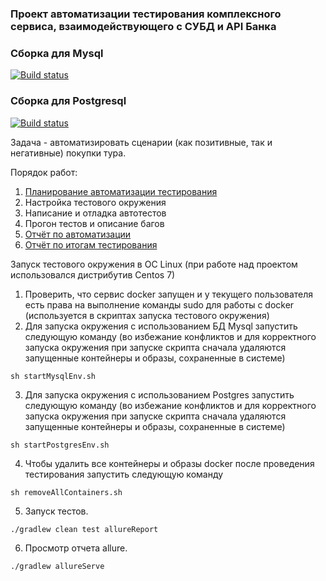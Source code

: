 ### Проект автоматизации тестирования комплексного сервиса, взаимодействующего с СУБД и API Банка

### Сборка для Mysql
[![Build status](https://ci.appveyor.com/api/projects/status/umyyr8ehkdoiao48?svg=true)](https://ci.appveyor.com/project/root1604/qa-diploma)

### Сборка для Postgresql
[![Build status](https://ci.appveyor.com/api/projects/status/sx7xdf20wqce2xt0?svg=true)](https://ci.appveyor.com/project/root1604/qa-diploma-5i6lg)

Задача - автоматизировать сценарии (как позитивные, так и негативные) покупки тура.  

Порядок работ:  
1. [Планирование автоматизации тестирования](documentation/Plan.md)
2. Настройка тестового окружения
3. Написание и отладка автотестов
4. Прогон тестов и описание багов
5. [Отчёт по автоматизации](documentation/Summary.md)
6. [Отчёт по итогам тестирования](documentation/Report.md)
  
Запуск тестового окружения в ОС Linux (при работе над проектом использовался дистрибутив Centos 7)
1. Проверить, что сервис docker запущен и у текущего пользователя есть права на выполнение команды sudo для работы с docker (используется в скриптах запуска тестового окружения)
2. Для запуска окружения с использованием БД Mysql запустить следующую команду (во избежание конфликтов и для корректного запуска окружения при запуске скрипта сначала удаляются запущенные контейнеры и образы, сохраненные в системе)
```
sh startMysqlEnv.sh
```
3. Для запуска окружения с использованием Postgres запустить следующую команду (во избежание конфликтов и для корректного запуска окружения при запуске скрипта сначала удаляются запущенные контейнеры и образы, сохраненные в системе)
```
sh startPostgresEnv.sh
```
4. Чтобы удалить все контейнеры и образы docker после проведения тестирования запустить следующую команду
```
sh removeAllContainers.sh
```

5. Запуск тестов.
```
./gradlew clean test allureReport
```

6. Просмотр отчета allure.
```
./gradlew allureServe
```
